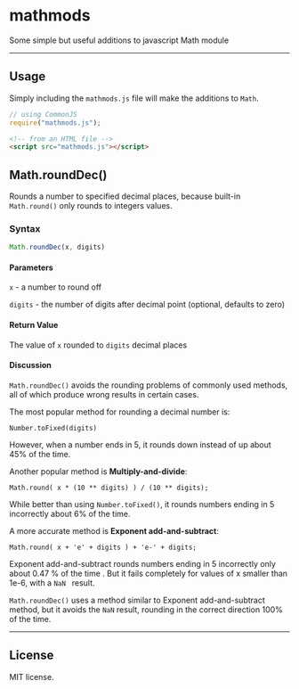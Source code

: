 # mathmods

Some simple but useful additions to javascript Math module

---

## Usage

Simply including the `mathmods.js` file will make the additions to `Math`.


````js
// using CommonJS
require("mathmods.js");
````

````html
<!-- from an HTML file -->
<script src="mathmods.js"></script>
````

## Math.roundDec()


Rounds a number to specified decimal places, because built-in `Math.round()`
only rounds to integers values.

### Syntax

```js
Math.roundDec(x, digits)
```

#### Parameters
`x` - a number to round off

`digits` - the number of digits after decimal point (optional, defaults to
 zero)

#### Return Value
The value of `x` rounded to `digits` decimal places

#### Discussion
`Math.roundDec()` avoids the rounding problems of commonly used
 methods, all of which produce wrong results in certain cases.

The most popular method for rounding a decimal number is:
 ````
 Number.toFixed(digits)
````
However, when a number ends in 5, it rounds down instead of up about 45% of
 the time.

Another popular method is **Multiply-and-divide**:

````
Math.round( x * (10 ** digits) ) / (10 ** digits);
````
While better than using `Number.toFixed()`, it rounds numbers ending in 5
 incorrectly about 6% of the time.
 
A more accurate method is **Exponent add-and-subtract**:

````
Math.round( x + 'e' + digits ) + 'e-' + digits;
````
Exponent add-and-subtract rounds numbers ending in 5 incorrectly only about 0.47
% of the time
. But it fails completely for values of x smaller than 1e-6, with a `NaN
` result.

`Math.roundDec()` uses a method similar to Exponent add-and-subtract method,
 but it avoids the `NaN` result, rounding in the correct direction 100% of the
  time.

---

## License

MIT license.
